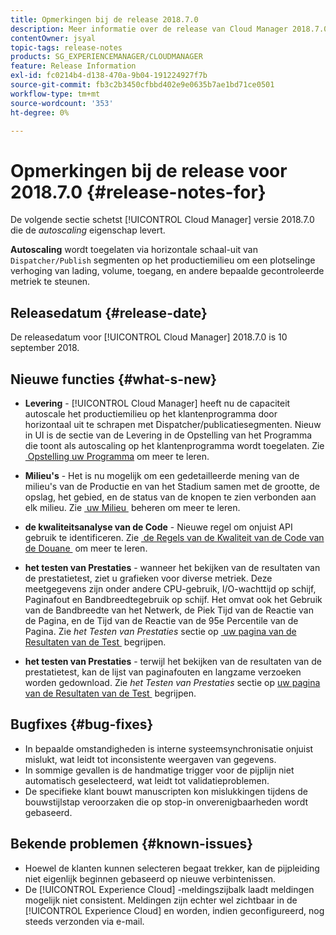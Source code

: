 ```yaml
---
title: Opmerkingen bij de release 2018.7.0
description: Meer informatie over de release van Cloud Manager 2018.7.0.
contentOwner: jsyal
topic-tags: release-notes
products: SG_EXPERIENCEMANAGER/CLOUDMANAGER
feature: Release Information
exl-id: fc0214b4-d138-470a-9b04-191224927f7b
source-git-commit: fb3c2b3450cfbbd402e9e0635b7ae1bd71ce0501
workflow-type: tm+mt
source-wordcount: '353'
ht-degree: 0%

---
```


# Opmerkingen bij de release voor 2018.7.0 {#release-notes-for}

De volgende sectie schetst [!UICONTROL Cloud Manager] versie 2018.7.0 die de *autoscaling* eigenschap levert.

**Autoscaling** wordt toegelaten via horizontale schaal-uit van `Dispatcher/Publish` segmenten op het productiemilieu om een plotselinge verhoging van lading, volume, toegang, en andere bepaalde gecontroleerde metriek te steunen.

## Releasedatum {#release-date}

De releasedatum voor [!UICONTROL Cloud Manager] 2018.7.0 is 10 september 2018.

## Nieuwe functies {#what-s-new}

* **Levering** - [!UICONTROL Cloud Manager] heeft nu de capaciteit autoscale het productiemilieu op het klantenprogramma door horizontaal uit te schrapen met Dispatcher/publicatiesegmenten. Nieuw in UI is de sectie van de Levering in de Opstelling van het Programma die toont als autoscaling op het klantenprogramma wordt toegelaten. Zie [&#x200B; Opstelling uw Programma &#x200B;](/help/getting-started/program-setup.md) om meer te leren.

* **Milieu&#39;s** - Het is nu mogelijk om een gedetailleerde mening van de milieu&#39;s van de Productie en van het Stadium samen met de grootte, de opslag, het gebied, en de status van de knopen te zien verbonden aan elk milieu. Zie [&#x200B; uw Milieu &#x200B;](/help/using/managing-environments.md) beheren om meer te leren.

* **de kwaliteitsanalyse van de Code** - Nieuwe regel om onjuist API gebruik te identificeren. Zie [&#x200B; de Regels van de Kwaliteit van de Code van de Douane &#x200B;](/help/using/custom-code-quality-rules.md) om meer te leren.

* **het testen van Prestaties** - wanneer het bekijken van de resultaten van de prestatietest, ziet u grafieken voor diverse metriek. Deze meetgegevens zijn onder andere CPU-gebruik, I/O-wachttijd op schijf, Paginafout en Bandbreedtegebruik op schijf. Het omvat ook het Gebruik van de Bandbreedte van het Netwerk, de Piek Tijd van de Reactie van de Pagina, en de Tijd van de Reactie van de 95e Percentile van de Pagina. Zie *het Testen van Prestaties* sectie op [&#x200B; uw pagina van de Resultaten van de Test &#x200B;](/help/using/code-quality-testing.md) begrijpen.

* **het testen van Prestaties** - terwijl het bekijken van de resultaten van de prestatietest, kan de lijst van paginafouten en langzame verzoeken worden gedownload. Zie *het Testen van Prestaties* sectie op [&#x200B; uw pagina van de Resultaten van de Test &#x200B;](/help/using/code-quality-testing.md) begrijpen.

## Bugfixes {#bug-fixes}

* In bepaalde omstandigheden is interne systeemsynchronisatie onjuist mislukt, wat leidt tot inconsistente weergaven van gegevens.
* In sommige gevallen is de handmatige trigger voor de pijplijn niet automatisch geselecteerd, wat leidt tot validatieproblemen.
* De specifieke klant bouwt manuscripten kon mislukkingen tijdens de bouwstijlstap veroorzaken die op stop-in onverenigbaarheden wordt gebaseerd.

## Bekende problemen {#known-issues}

* Hoewel de klanten kunnen selecteren begaat trekker, kan de pijpleiding niet eigenlijk beginnen gebaseerd op nieuwe verbintenissen.
* De [!UICONTROL Experience Cloud] -meldingszijbalk laadt meldingen mogelijk niet consistent. Meldingen zijn echter wel zichtbaar in de [!UICONTROL Experience Cloud] en worden, indien geconfigureerd, nog steeds verzonden via e-mail.
